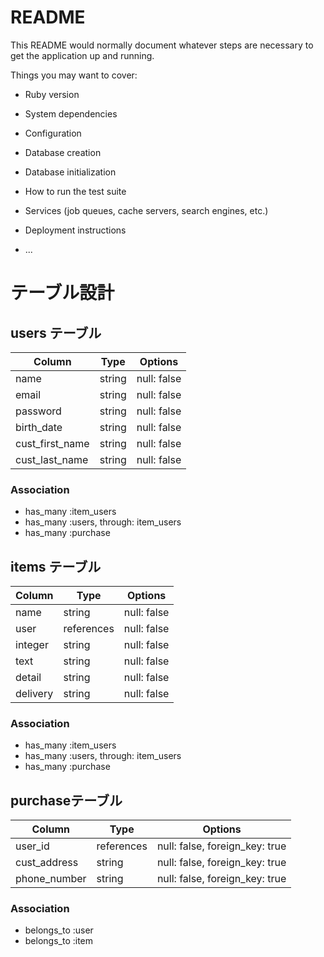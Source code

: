 # README

This README would normally document whatever steps are necessary to get the
application up and running.

Things you may want to cover:

* Ruby version

* System dependencies

* Configuration

* Database creation

* Database initialization

* How to run the test suite

* Services (job queues, cache servers, search engines, etc.)

* Deployment instructions

* ...

# テーブル設計

## users テーブル


| Column          | Type   | Options     |
| --------        | ------ | ----------- |
| name            | string | null: false |
| email           | string | null: false |
| password        | string | null: false |
| birth_date      | string | null: false |
| cust_first_name | string | null: false |
| cust_last_name  | string | null: false |


### Association

- has_many :item_users
- has_many :users, through: item_users
- has_many :purchase

## items テーブル

| Column     | Type       | Options     |
| ------     | ------     | ----------- |
| name       | string     | null: false |
|user        | references | null: false |
|integer     | string     | null: false |
|text        | string     | null: false |
|detail      | string     | null: false |
|delivery    | string     | null: false |


### Association

- has_many :item_users
- has_many :users, through: item_users
- has_many :purchase

## purchaseテーブル

| Column        | Type       | Options                        |
| ------        | ---------- | ------------------------------ |
| user_id       | references | null: false, foreign_key: true |
| cust_address  | string     | null: false, foreign_key: true |                                       
| phone_number  | string     | null: false, foreign_key: true |

### Association

- belongs_to :user
- belongs_to :item

